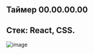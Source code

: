 ## Таймер 00.00.00.00
## Стек: React, CSS.

![image](https://user-images.githubusercontent.com/105100908/202907507-b596d0b8-f5c7-42e5-9792-427812ebeba9.png)
